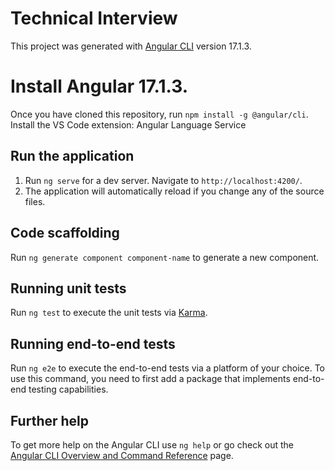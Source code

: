 # Technical Interview

This project was generated with [Angular CLI](https://github.com/angular/angular-cli) version 17.1.3.

# Install Angular 17.1.3.

Once you have cloned this repository, run `npm install -g @angular/cli`. 
Install the VS Code extension: Angular Language Service

## Run the application

1. Run `ng serve` for a dev server. Navigate to `http://localhost:4200/`. 
2. The application will automatically reload if you change any of the source files.


## Code scaffolding

Run `ng generate component component-name` to generate a new component.


## Running unit tests

Run `ng test` to execute the unit tests via [Karma](https://karma-runner.github.io).

## Running end-to-end tests

Run `ng e2e` to execute the end-to-end tests via a platform of your choice. To use this command, you need to first add a package that implements end-to-end testing capabilities.

## Further help

To get more help on the Angular CLI use `ng help` or go check out the [Angular CLI Overview and Command Reference](https://angular.io/cli) page.

